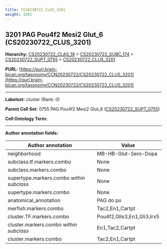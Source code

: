 ```yaml
---
title: CS20230722_CLUS_3201
weight: 3201
---
```

## 3201 PAG Pou4f2 Mesi2 Glut_6 (CS20230722_CLUS_3201)
<b>Hierarchy: </b>
[CS20230722_CLAS_19](../CS20230722_CLAS_19) >
[CS20230722_SUBC_174](../CS20230722_SUBC_174) >
[CS20230722_SUPT_0755](../CS20230722_SUPT_0755) >
[CS20230722_CLUS_3201](../CS20230722_CLUS_3201)

**PURL:** [https://purl.brain-bican.org/taxonomy/CCN20230722/CS20230722_CLUS_3201](https://purl.brain-bican.org/taxonomy/CCN20230722/CS20230722_CLUS_3201)

---


**Labelset:** cluster (Rank: 0)

**Parent Cell Set:** 0755 PAG Pou4f2 Mesi2 Glut_6 ([CS20230722_SUPT_0755](../CS20230722_SUPT_0755))



**Cell Ontology Term:** 

[MARKER GENES.]: #


---

[TRANSFERRED ANNOTATIONS.]: #


[AUTHOR ANNOTATION FIELDS.]: #


**Author annotation fields:**

| Author annotation | Value |
|-------------------|-------|
|neighborhood|MB-HB-Glut-Sero-Dopa|
|subclass.tf.markers.combo|None|
|subclass.markers.combo|None|
|supertype.markers.combo _within subclass_|None|
|supertype.markers.combo|None|
|anatomical_annotation|PAG do po|
|merfish.markers.combo|Tac2,En1,Cartpt|
|cluster.TF.markers.combo|Pou4f2,Glis3,En1,Gli3,Irx5|
|cluster.markers.combo _within subclass_|En1,Tac2,Cartpt|
|cluster.markers.combo|Tac2,En1,Cartpt|
